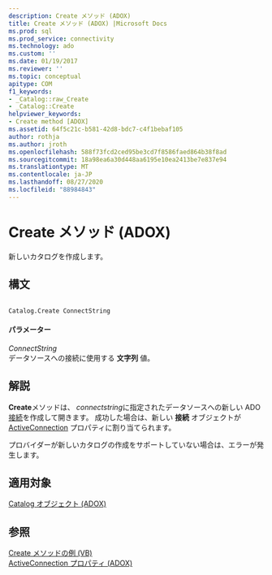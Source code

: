 ```yaml
---
description: Create メソッド (ADOX)
title: Create メソッド (ADOX) |Microsoft Docs
ms.prod: sql
ms.prod_service: connectivity
ms.technology: ado
ms.custom: ''
ms.date: 01/19/2017
ms.reviewer: ''
ms.topic: conceptual
apitype: COM
f1_keywords:
- _Catalog::raw_Create
- _Catalog::Create
helpviewer_keywords:
- Create method [ADOX]
ms.assetid: 64f5c21c-b581-42d8-bdc7-c4f1bebaf105
author: rothja
ms.author: jroth
ms.openlocfilehash: 588f73fcd2ced95be3cd7f8586faed864b38f8ad
ms.sourcegitcommit: 18a98ea6a30d448aa6195e10ea2413be7e837e94
ms.translationtype: MT
ms.contentlocale: ja-JP
ms.lasthandoff: 08/27/2020
ms.locfileid: "88984843"
---
```

# <a name="create-method-adox"></a>Create メソッド (ADOX)
新しいカタログを作成します。  
  
## <a name="syntax"></a>構文  
  
```  
  
Catalog.Create ConnectString  
```  
  
#### <a name="parameters"></a>パラメーター  
 *ConnectString*  
 データソースへの接続に使用する **文字列** 値。  
  
## <a name="remarks"></a>解説  
 **Create**メソッドは、 *connectstring*に指定されたデータソースへの新しい ADO[接続](../ado-api/connection-object-ado.md)を作成して開きます。 成功した場合は、新しい **接続** オブジェクトが [ActiveConnection](./activeconnection-property-adox.md) プロパティに割り当てられます。  
  
 プロバイダーが新しいカタログの作成をサポートしていない場合は、エラーが発生します。  
  
## <a name="applies-to"></a>適用対象  
 [Catalog オブジェクト (ADOX)](./catalog-object-adox.md)  
  
## <a name="see-also"></a>参照  
 [Create メソッドの例 (VB)](./create-method-example-vb.md)   
 [ActiveConnection プロパティ (ADOX)](./activeconnection-property-adox.md)
